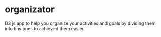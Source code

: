 # organizator
D3 js app to help you organize your activities and goals by dividing them into tiny ones to achieved them easier.
